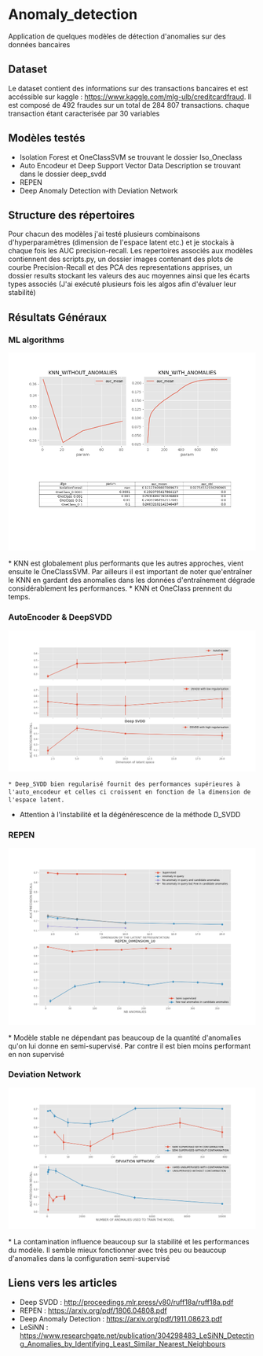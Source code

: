 # Anomaly_detection
Application de quelques modèles de détection d'anomalies sur des données bancaires

## Dataset
Le dataset contient des informations sur des transactions bancaires et est accéssible sur kaggle : https://www.kaggle.com/mlg-ulb/creditcardfraud.
Il est composé de 492 fraudes sur un total de 284 807 transactions. chaque transaction étant caracterisée par 30 variables

## Modèles testés 
  * Isolation Forest et OneClassSVM se trouvant le dossier Iso_Oneclass
  * Auto Encodeur et Deep Support Vector Data Description se trouvant dans le dossier deep_svdd  
  * REPEN
  * Deep Anomaly Detection with Deviation Network

## Structure des répertoires 
Pour chacun des modèles j'ai testé plusieurs combinaisons d'hyperparamètres (dimension de l'espace latent etc.) et je stockais à chaque fois les AUC precision-recall.
Les repertoires associés aux modèles contiennent des scripts.py, un dossier images contenant des plots de courbe Precision-Recall et des PCA des representations apprises, un dossier results stockant les valeurs des auc moyennes ainsi que les écarts types associés (J'ai exécuté plusieurs fois les algos afin d'évaluer leur stabilité)

## Résultats Généraux

### ML algorithms 
<p align="center">
  <img src="KNN_ISO_OneClass.png">
</p>
* KNN est globalement plus performants que les autres approches, vient ensuite le OneClassSVM. Par ailleurs il est important de noter que'entraîner le KNN en gardant des anomalies dans les données d'entraînement dégrade considérablement les performances.
* KNN et OneClass prennent du temps.

### AutoEncoder & DeepSVDD
<p align="center">
  <img src="Deep_SVDD.png">
</p>

	* Deep_SVDD bien regularisé fournit des performances supérieures à l'auto_encodeur et celles ci croissent en fonction de la dimension de l'espace latent.
* Attention à l'instabilité et la dégénérescence de la méthode D_SVDD

### REPEN
<p align="center">
  <img src="REPEN.png">
</p>
* Modèle stable ne dépendant pas beaucoup de la quantité d'anomalies qu'on lui donne en semi-supervisé. Par contre il est bien moins performant en non supervisé

### Deviation Network
<p align="center">
  <img src="DEVNET.png">
</p>
* La contamination influence beaucoup sur la stabilité et les performances du modèle. Il semble mieux fonctionner avec très peu ou beaucoup d'anomalies dans la configuration semi-supervisé

## Liens vers les articles
  * Deep SVDD : http://proceedings.mlr.press/v80/ruff18a/ruff18a.pdf
  * REPEN : https://arxiv.org/pdf/1806.04808.pdf
  * Deep Anomaly Detection : https://arxiv.org/pdf/1911.08623.pdf
  * LeSiNN : https://www.researchgate.net/publication/304298483_LeSiNN_Detecting_Anomalies_by_Identifying_Least_Similar_Nearest_Neighbours
